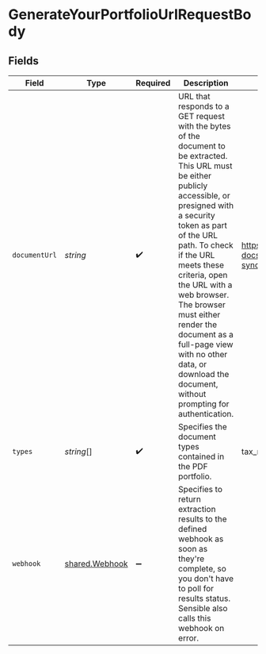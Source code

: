 # GenerateYourPortfolioUrlRequestBody


## Fields

| Field                                                                                                                                                                                                                                                                                                                                                                                                                      | Type                                                                                                                                                                                                                                                                                                                                                                                                                       | Required                                                                                                                                                                                                                                                                                                                                                                                                                   | Description                                                                                                                                                                                                                                                                                                                                                                                                                | Example                                                                                                                                                                                                                                                                                                                                                                                                                    |
| -------------------------------------------------------------------------------------------------------------------------------------------------------------------------------------------------------------------------------------------------------------------------------------------------------------------------------------------------------------------------------------------------------------------------- | -------------------------------------------------------------------------------------------------------------------------------------------------------------------------------------------------------------------------------------------------------------------------------------------------------------------------------------------------------------------------------------------------------------------------- | -------------------------------------------------------------------------------------------------------------------------------------------------------------------------------------------------------------------------------------------------------------------------------------------------------------------------------------------------------------------------------------------------------------------------- | -------------------------------------------------------------------------------------------------------------------------------------------------------------------------------------------------------------------------------------------------------------------------------------------------------------------------------------------------------------------------------------------------------------------------- | -------------------------------------------------------------------------------------------------------------------------------------------------------------------------------------------------------------------------------------------------------------------------------------------------------------------------------------------------------------------------------------------------------------------------- |
| `documentUrl`                                                                                                                                                                                                                                                                                                                                                                                                              | *string*                                                                                                                                                                                                                                                                                                                                                                                                                   | :heavy_check_mark:                                                                                                                                                                                                                                                                                                                                                                                                         | URL that responds to a GET request with the bytes of the document to be extracted. This URL must be either publicly accessible, or presigned with a security token as part of the URL path. To check if the URL meets these criteria, open the URL with a web browser. The browser must either render the document as a full-page view with no other data, or download the document, without prompting for authentication. | https://github.com/sensible-hq/sensible-docs/raw/main/readme-sync/assets/v0/pdfs/auto_insurance_anyco.pdf                                                                                                                                                                                                                                                                                                                  |
| `types`                                                                                                                                                                                                                                                                                                                                                                                                                    | *string*[]                                                                                                                                                                                                                                                                                                                                                                                                                 | :heavy_check_mark:                                                                                                                                                                                                                                                                                                                                                                                                         | Specifies the document types contained in the PDF portfolio.                                                                                                                                                                                                                                                                                                                                                               | tax_returns,bank_statements,credit_reports                                                                                                                                                                                                                                                                                                                                                                                 |
| `webhook`                                                                                                                                                                                                                                                                                                                                                                                                                  | [shared.Webhook](../../../sdk/models/shared/webhook.md)                                                                                                                                                                                                                                                                                                                                                                    | :heavy_minus_sign:                                                                                                                                                                                                                                                                                                                                                                                                         | Specifies to return extraction results to the defined webhook as soon as they're complete, so you don't have to poll for results status. Sensible also calls this webhook on error.                                                                                                                                                                                                                                        |                                                                                                                                                                                                                                                                                                                                                                                                                            |